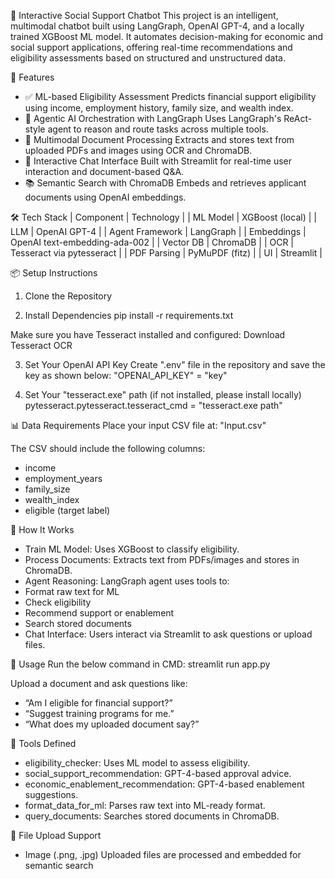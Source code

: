 🧠 Interactive Social Support Chatbot
This project is an intelligent, multimodal chatbot built using LangGraph, OpenAI GPT-4, and a locally trained XGBoost ML model. It automates decision-making for economic and social support applications, offering real-time recommendations and eligibility assessments based on structured and unstructured data.

🚀 Features
- ✅ ML-based Eligibility Assessment
Predicts financial support eligibility using income, employment history, family size, and wealth index.
- 🤖 Agentic AI Orchestration with LangGraph
Uses LangGraph's ReAct-style agent to reason and route tasks across multiple tools.
- 🧾 Multimodal Document Processing
Extracts and stores text from uploaded PDFs and images using OCR and ChromaDB.
- 💬 Interactive Chat Interface
Built with Streamlit for real-time user interaction and document-based Q&A.
- 📚 Semantic Search with ChromaDB
Embeds and retrieves applicant documents using OpenAI embeddings.

🛠️ Tech Stack
| Component | Technology | 
| ML Model | XGBoost (local) | 
| LLM | OpenAI GPT-4 | 
| Agent Framework | LangGraph | 
| Embeddings | OpenAI text-embedding-ada-002 | 
| Vector DB | ChromaDB | 
| OCR | Tesseract via pytesseract | 
| PDF Parsing | PyMuPDF (fitz) | 
| UI | Streamlit | 



📦 Setup Instructions
1. Clone the Repository


2. Install Dependencies
pip install -r requirements.txt


Make sure you have Tesseract installed and configured: Download Tesseract OCR

3. Set Your OpenAI API Key
Create ".env" file in the repository and save the key as shown below:
"OPENAI_API_KEY" = "key"

4. Set Your "tesseract.exe" path (if not installed, please install locally)
pytesseract.pytesseract.tesseract_cmd = "tesseract.exe path"

📊 Data Requirements
Place your input CSV file at:
"Input.csv"


The CSV should include the following columns:
- income
- employment_years
- family_size
- wealth_index
- eligible (target label)

🧪 How It Works
- Train ML Model: Uses XGBoost to classify eligibility.
- Process Documents: Extracts text from PDFs/images and stores in ChromaDB.
- Agent Reasoning: LangGraph agent uses tools to:
- Format raw text for ML
- Check eligibility
- Recommend support or enablement
- Search stored documents
- Chat Interface: Users interact via Streamlit to ask questions or upload files.

💬 Usage
Run the below command in CMD:
streamlit run app.py


Upload a document and ask questions like:
- “Am I eligible for financial support?”
- “Suggest training programs for me.”
- “What does my uploaded document say?”

🧰 Tools Defined
- eligibility_checker: Uses ML model to assess eligibility.
- social_support_recommendation: GPT-4-based approval advice.
- economic_enablement_recommendation: GPT-4-based enablement suggestions.
- format_data_for_ml: Parses raw text into ML-ready format.
- query_documents: Searches stored documents in ChromaDB.

📂 File Upload Support
- Image (.png, .jpg)
Uploaded files are processed and embedded for semantic search



